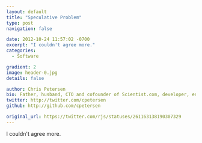 ```yaml
---
layout: default
title: "Speculative Problem"
type: post
navigation: false

date: 2012-10-24 11:57:02 -0700
excerpt: "I couldn't agree more."
categories:
  - Software

gradient: 2
image: header-0.jpg
details: false

author: Chris Petersen
bio: Father, husband, CTO and cofounder of Scientist.com, developer, entrepreneur and technologist.
twitter: http://twitter.com/cpetersen
github: http://github.com/cpetersen

original_url: https://twitter.com/rjs/statuses/261163138190307329
---
```



I couldn't agree more.
